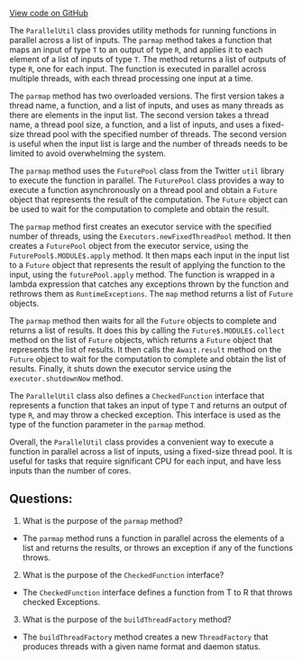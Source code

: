 [View code on GitHub](https://github.com/misbahsy/the-algorithm/src/java/com/twitter/search/earlybird/util/ParallelUtil.java)

The `ParallelUtil` class provides utility methods for running functions in parallel across a list of inputs. The `parmap` method takes a function that maps an input of type `T` to an output of type `R`, and applies it to each element of a list of inputs of type `T`. The method returns a list of outputs of type `R`, one for each input. The function is executed in parallel across multiple threads, with each thread processing one input at a time. 

The `parmap` method has two overloaded versions. The first version takes a thread name, a function, and a list of inputs, and uses as many threads as there are elements in the input list. The second version takes a thread name, a thread pool size, a function, and a list of inputs, and uses a fixed-size thread pool with the specified number of threads. The second version is useful when the input list is large and the number of threads needs to be limited to avoid overwhelming the system.

The `parmap` method uses the `FuturePool` class from the Twitter `util` library to execute the function in parallel. The `FuturePool` class provides a way to execute a function asynchronously on a thread pool and obtain a `Future` object that represents the result of the computation. The `Future` object can be used to wait for the computation to complete and obtain the result.

The `parmap` method first creates an executor service with the specified number of threads, using the `Executors.newFixedThreadPool` method. It then creates a `FuturePool` object from the executor service, using the `FuturePool$.MODULE$.apply` method. It then maps each input in the input list to a `Future` object that represents the result of applying the function to the input, using the `futurePool.apply` method. The function is wrapped in a lambda expression that catches any exceptions thrown by the function and rethrows them as `RuntimeExceptions`. The `map` method returns a list of `Future` objects.

The `parmap` method then waits for all the `Future` objects to complete and returns a list of results. It does this by calling the `Future$.MODULE$.collect` method on the list of `Future` objects, which returns a `Future` object that represents the list of results. It then calls the `Await.result` method on the `Future` object to wait for the computation to complete and obtain the list of results. Finally, it shuts down the executor service using the `executor.shutdownNow` method.

The `ParallelUtil` class also defines a `CheckedFunction` interface that represents a function that takes an input of type `T` and returns an output of type `R`, and may throw a checked exception. This interface is used as the type of the function parameter in the `parmap` method. 

Overall, the `ParallelUtil` class provides a convenient way to execute a function in parallel across a list of inputs, using a fixed-size thread pool. It is useful for tasks that require significant CPU for each input, and have less inputs than the number of cores.
## Questions: 
 1. What is the purpose of the `parmap` method?
- The `parmap` method runs a function in parallel across the elements of a list and returns the results, or throws an exception if any of the functions throws.

2. What is the purpose of the `CheckedFunction` interface?
- The `CheckedFunction` interface defines a function from T to R that throws checked Exceptions.

3. What is the purpose of the `buildThreadFactory` method?
- The `buildThreadFactory` method creates a new `ThreadFactory` that produces threads with a given name format and daemon status.